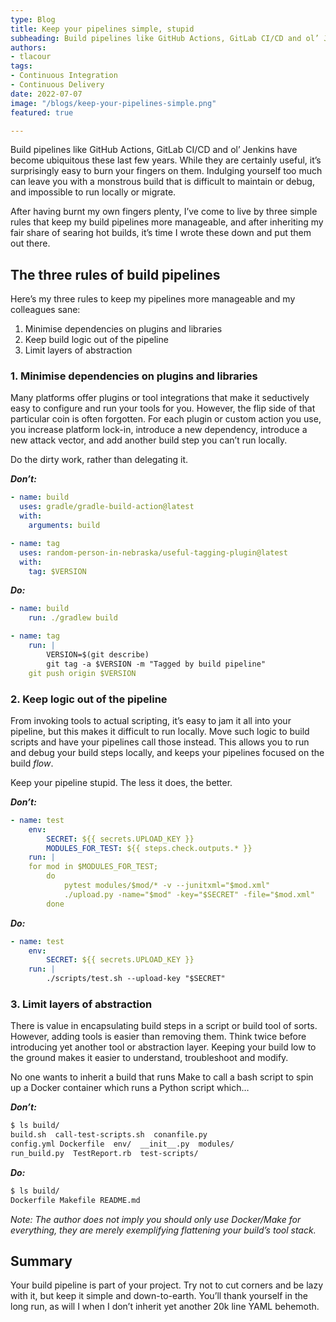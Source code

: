 ```yaml
---
type: Blog
title: Keep your pipelines simple, stupid
subheading: Build pipelines like GitHub Actions, GitLab CI/CD and ol’ Jenkins have become ubiquitous these last few years. While they are certainly useful, it’s surprisingly easy to burn your fingers on them. Here’s my three rules to keep pipelines more manageable.
authors:
- tlacour
tags:
- Continuous Integration
- Continuous Delivery
date: 2022-07-07
image: "/blogs/keep-your-pipelines-simple.png"
featured: true

---
```


Build pipelines like GitHub Actions, GitLab CI/CD and ol’ Jenkins have become ubiquitous these last few years. While they are certainly useful, it’s surprisingly easy to burn your fingers on them. Indulging yourself too much can leave you with a monstrous build that is difficult to maintain or debug, and impossible to run locally or migrate.

After having burnt my own fingers plenty, I’ve come to live by three simple rules that keep my build pipelines more manageable, and after inheriting my fair share of searing hot builds, it’s time I wrote these down and put them out there.

## The three rules of build pipelines

Here’s my three rules to keep my pipelines more manageable and my colleagues sane:

1. Minimise dependencies on plugins and libraries
2. Keep build logic out of the pipeline
3. Limit layers of abstraction

### 1. Minimise dependencies on plugins and libraries

Many platforms offer plugins or tool integrations that make it seductively easy to configure and run your tools for you. However, the flip side of that particular coin is often forgotten. For each plugin or custom action you use, you increase platform lock-in, introduce a new dependency, introduce a new attack vector, and add another build step you can’t run locally.

Do the dirty work, rather than delegating it. 

***Don’t:***

```yaml
- name: build
  uses: gradle/gradle-build-action@latest
  with:
    arguments: build

- name: tag
  uses: random-person-in-nebraska/useful-tagging-plugin@latest
  with:
    tag: $VERSION
```

***Do:***

```yaml
- name: build
	run: ./gradlew build

- name: tag
	run: |
		VERSION=$(git describe)
		git tag -a $VERSION -m "Tagged by build pipeline"
    git push origin $VERSION
```

### 2. Keep logic out of the pipeline

From invoking tools to actual scripting, it’s easy to jam it all into your pipeline, but this makes it difficult to run locally. Move such logic to build scripts and have your pipelines call those instead. This allows you to run and debug your build steps locally, and keeps your pipelines focused on the build *flow*. 

Keep your pipeline stupid. The less it does, the better.

***Don’t:***

```yaml
- name: test
	env:
		SECRET: ${{ secrets.UPLOAD_KEY }}
		MODULES_FOR_TEST: ${{ steps.check.outputs.* }}
	run: |
    for mod in $MODULES_FOR_TEST; 
		do
			pytest modules/$mod/* -v --junitxml="$mod.xml"
			./upload.py -name="$mod" -key="$SECRET" -file="$mod.xml"
		done
```

***Do:***

```yaml
- name: test
	env:
		SECRET: ${{ secrets.UPLOAD_KEY }}
	run: |
		./scripts/test.sh --upload-key "$SECRET"
```

### 3. Limit layers of abstraction

There is value in encapsulating build steps in a script or build tool of sorts. However, adding tools is easier than removing them. Think twice before introducing yet another tool or abstraction layer. Keeping your build low to the ground makes it easier to understand, troubleshoot and modify.

No one wants to inherit a build that runs Make to call a bash script to spin up a Docker container which runs a Python script which…

***Don’t:***

```bash
$ ls build/
build.sh  call-test-scripts.sh  conanfile.py
config.yml Dockerfile  env/  __init__.py  modules/
run_build.py  TestReport.rb  test-scripts/
```

***Do:***

```bash
$ ls build/
Dockerfile Makefile README.md
```

*Note: The author does not imply you should only use Docker/Make for everything, they are merely exemplifying flattening your build’s tool stack.*

## Summary

Your build pipeline is part of your project. Try not to cut corners and be lazy with it, but keep it simple and down-to-earth. You’ll thank yourself in the long run, as will I when I don’t inherit yet another 20k line YAML behemoth.